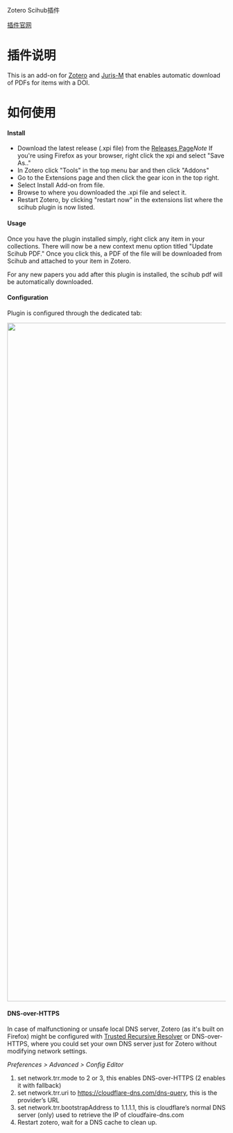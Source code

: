 Zotero Scihub插件

[插件官网](https://github.com/ethanwillis/zotero-scihub)

# 插件说明

This is an add-on for [Zotero](https://www.zotero.org/) and [Juris-M](https://juris-m.github.io/) that enables automatic download of PDFs for items with a DOI.

# 如何使用

#### Install

- Download the latest release (.xpi file) from the [Releases Page](https://github.com/ethanwillis/zotero-scihub/releases)*Note* If you're using Firefox as your browser, right click the xpi and select "Save As.."
- In Zotero click "Tools" in the top menu bar and then click "Addons"
- Go to the Extensions page and then click the gear icon in the top right.
- Select Install Add-on from file.
- Browse to where you downloaded the .xpi file and select it.
- Restart Zotero, by clicking "restart now" in the extensions list where the scihub plugin is now listed.

#### Usage

Once you have the plugin installed simply, right click any item in your collections. There will now be a new context menu option titled "Update Scihub PDF." Once you click this, a PDF of the file will be downloaded from Scihub and attached to your item in Zotero.

For any new papers you add after this plugin is installed, the scihub pdf will be automatically downloaded.

#### Configuration

Plugin is configured through the dedicated tab:

<img src="https://cdn.nlark.com/yuque/0/2022/png/32594373/1662264201463-bad9b3b8-7ebd-4de8-b2ba-d84b84c7e3af.png" width="1564" id="uacecf7c7" class="ne-image">

#### DNS-over-HTTPS

In case of malfunctioning or unsafe local DNS server, Zotero (as it's built on Firefox) might be configured with [Trusted Recursive Resolver](https://wiki.mozilla.org/Trusted_Recursive_Resolver) or DNS-over-HTTPS, where you could set your own DNS server just for Zotero without modifying network settings.

*Preferences > Advanced > Config Editor*

1.  set network.trr.mode to 2 or 3, this enables DNS-over-HTTPS (2 enables it with fallback)
2.  set network.trr.uri to https://cloudflare-dns.com/dns-query, this is the provider’s URL
3.  set network.trr.bootstrapAddress to 1.1.1.1, this is cloudflare’s normal DNS server (only) used to retrieve the IP of cloudfaire-dns.com
4.  Restart zotero, wait for a DNS cache to clean up.